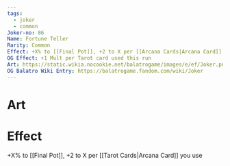 ```yaml
---
tags:
  - joker
  - common
Joker-no: 86
Name: Fortune Teller
Rarity: Common
Effect: +X% to [[Final Pot]], +2 to X per [[Arcana Cards|Arcana Card]] you use
OG Effect: +1 Mult per Tarot card used this run
Art: https://static.wikia.nocookie.net/balatrogame/images/e/ef/Joker.png/revision/latest?cb=20230925003651
OG Balatro Wiki Entry: https://balatrogame.fandom.com/wiki/Joker
---
```

# Art
# Effect
+X% to [[Final Pot]], +2 to X per [[Tarot Cards|Arcana Card]] you use
